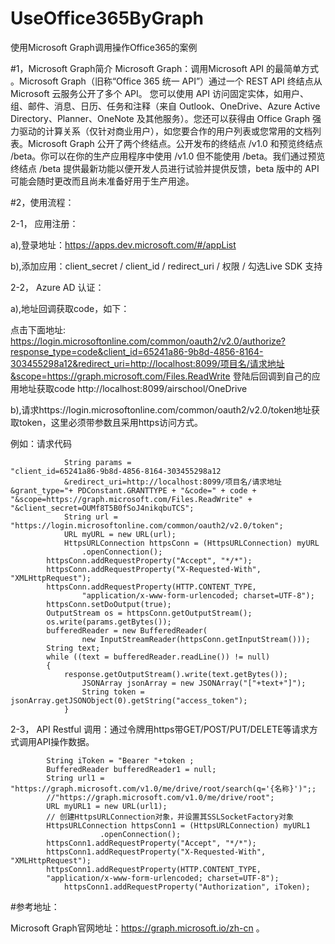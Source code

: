 # UseOffice365ByGraph
使用Microsoft Graph调用操作Office365的案例

#1，Microsoft Graph简介
   Microsoft Graph：调用Microsoft API 的最简单方式 。Microsoft Graph（旧称“Office 365 统一 API”）通过一个 REST API 终结点从 Microsoft 云服务公开了多个 API。
您可以使用 API 访问固定实体，如用户、组、邮件、消息、日历、任务和注释（来自 Outlook、OneDrive、Azure Active Directory、Planner、OneNote 及其他服务）。您还可以获得由 Office Graph 强力驱动的计算关系（仅针对商业用户），如您要合作的用户列表或您常用的文档列表。Microsoft Graph 公开了两个终结点。公开发布的终结点 /v1.0 和预览终结点 /beta。你可以在你的生产应用程序中使用 /v1.0 但不能使用 /beta。我们通过预览终结点 /beta 提供最新功能以便开发人员进行试验并提供反馈，beta 版中的 API 可能会随时更改而且尚未准备好用于生产用途。

#2，使用流程：

2-1，	应用注册：

a),登录地址：https://apps.dev.microsoft.com/#/appList

b),添加应用：client_secret / client_id / redirect_uri / 权限 /  勾选Live SDK 支持 

2-2，	Azure AD 认证：

a),地址回调获取code，如下：

点击下面地址: 
https://login.microsoftonline.com/common/oauth2/v2.0/authorize?response_type=code&client_id=65241a86-9b8d-4856-8164-303455298a12&redirect_uri=http://localhost:8099/项目名/请求地址&scope=https://graph.microsoft.com/Files.ReadWrite
登陆后回调到自己的应用地址获取code
http://localhost:8099/airschool/OneDrive

b),请求https://login.microsoftonline.com/common/oauth2/v2.0/token地址获取token，这里必须带参数且采用https访问方式。

例如：请求代码

				String params = 															"client_id=65241a86-9b8d-4856-8164-303455298a12
				&redirect_uri=http://localhost:8099/项目名/请求地址&grant_type="+ PDConstant.GRANTTYPE + "&code=" + code + 								"&scope=https://graph.microsoft.com/Files.ReadWrite" + "&client_secret=OUMf8T5B0fSoJ4nikqbuTCS";
				String url = "https://login.microsoftonline.com/common/oauth2/v2.0/token";
				URL myURL = new URL(url);
				HttpsURLConnection httpsConn = (HttpsURLConnection) myURL
					.openConnection();
			httpsConn.addRequestProperty("Accept", "*/*");
			httpsConn.addRequestProperty("X-Requested-With", 										"XMLHttpRequest");
			httpsConn.addRequestProperty(HTTP.CONTENT_TYPE,
					"application/x-www-form-urlencoded; charset=UTF-8");
			httpsConn.setDoOutput(true);
			OutputStream os = httpsConn.getOutputStream();
			os.write(params.getBytes());
			bufferedReader = new BufferedReader(
					new InputStreamReader(httpsConn.getInputStream()));
			String text;
			while ((text = bufferedReader.readLine()) != null) 
			{
				response.getOutputStream().write(text.getBytes());
					JSONArray jsonArray = new JSONArray("["+text+"]");
					String token =  					                     					jsonArray.getJSONObject(0).getString("access_token");
				}
				
2-3，	API Restful 调用：通过令牌用https带GET/POST/PUT/DELETE等请求方式调用API操作数据。

			String iToken = "Bearer "+token ;
			BufferedReader bufferedReader1 = null;
			String url1 =  															"https://graph.microsoft.com/v1.0/me/drive/root/search(q='{名称}')";;
			//"https://graph.microsoft.com/v1.0/me/drive/root";
			URL myURL1 = new URL(url1);
			// 创建HttpsURLConnection对象，并设置其SSLSocketFactory对象
			HttpsURLConnection httpsConn1 = (HttpsURLConnection) myURL1
						.openConnection();
			httpsConn1.addRequestProperty("Accept", "*/*");
			httpsConn1.addRequestProperty("X-Requested-With", "XMLHttpRequest");
			httpsConn1.addRequestProperty(HTTP.CONTENT_TYPE,
			"application/x-www-form-urlencoded; charset=UTF-8");
				httpsConn1.addRequestProperty("Authorization", iToken);
        
#参考地址：

Microsoft Graph官网地址：https://graph.microsoft.io/zh-cn 。
